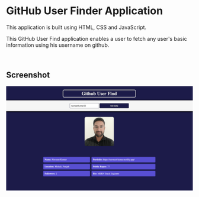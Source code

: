 # GitHub User Finder Application
This application is built using HTML, CSS and JavaScript.

This GitHub User Find application enables a user to fetch any user's basic information using his username on github.

<br/>

## Screenshot
![screenshot](./screenshot.png)